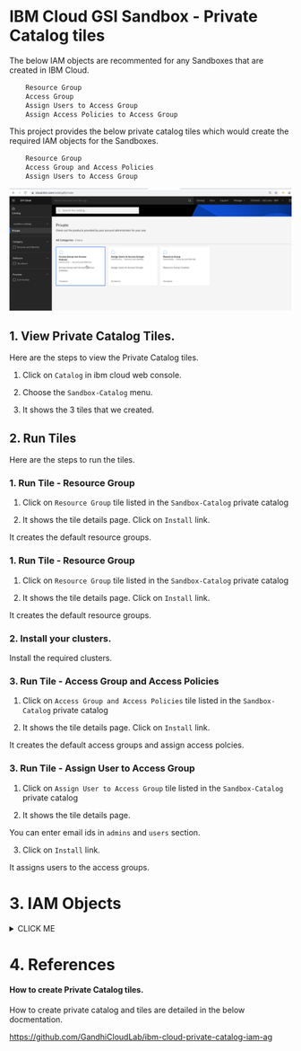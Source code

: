 # IBM Cloud GSI Sandbox - Private Catalog tiles

The below IAM objects are recommented for any Sandboxes that are created in IBM Cloud.

```
    Resource Group
    Access Group
    Assign Users to Access Group
    Assign Access Policies to Access Group
```

This project provides the below private catalog tiles which would create the required IAM objects for the Sandboxes.

```
    Resource Group
    Access Group and Access Policies
    Assign Users to Access Group
```

<img src="images/00-tiles.png" width="900" title="Issue" bordercolor=green>


## 1. View Private Catalog Tiles. 

Here are the steps to view the Private Catalog tiles.

1. Click on `Catalog` in ibm cloud web console.

2. Choose the `Sandbox-Catalog` menu.

3. It shows the 3 tiles that we created.


## 2. Run Tiles

Here are the steps to run the tiles.

### 1. Run Tile - Resource Group

1. Click on `Resource Group` tile listed in the `Sandbox-Catalog` private catalog 

2. It shows the tile details page.  Click on `Install` link. 

It creates the default resource groups.

### 1. Run Tile - Resource Group

1. Click on `Resource Group` tile listed in the `Sandbox-Catalog` private catalog 

2. It shows the tile details page.  Click on `Install` link. 

It creates the default resource groups.

### 2. Install your clusters.

Install the required clusters.

### 3. Run Tile - Access Group and Access Policies

1. Click on `Access Group and Access Policies` tile listed in the `Sandbox-Catalog` private catalog 

2. It shows the tile details page.  Click on `Install` link. 

It creates the default access groups and assign access polcies.


### 3. Run Tile - Assign User to Access Group

1. Click on `Assign User to Access Group` tile listed in the `Sandbox-Catalog` private catalog 

2. It shows the tile details page.

You can enter email ids in `admins` and `users` section.

3. Click on `Install` link. 

It assigns users to the access groups.


# 3. IAM Objects

<details><summary>CLICK ME</summary>

The below diagram describes the various objects created by these tiles.

<img src="images/01-sandbox-arch.png" width="900" title="Issue" bordercolor=green>

Here is the list of objects created by default.

### Resource Groups

The below resource groups are cretaed. 

```
    appdev-cloudnative
    cloud-management
    business-data
    business-automation
```

IBM Cloud IAM screen with the created resource groups

<img src="images/02-iam-resource-group.png" width="656" title="Resource Group" bordercolor=blue>

### Access Groups

The below access Groups are cretaed. 

```
    CLOUDMANAGEMENT-ADMINS
    APPDEV-ADMINS
    APPDEV-ENVIRONMENT-ADMINS
    APPDEV-USERS
    INTEGRATION-ADMINS
    DATA-ADMINS
    AUTOMATION-ADMINS
```

IBM Cloud IAM screen with the created access groups

<img src="images/02-iam-access-groups.png" width="656" title="Access Group" bordercolor=blue>

### Access Policies

The below access Policies are cretaed. 

For all ADMIN groups 

```
-   Resource Group  - 40
-   Resource Group  - 10
-   Kubernetes - 45
-   Container Registery - 64
```

For all USERS groups

```
-   Resource Group - 32
-   Resource Group - 10
-   Kubernetes - 73
-   Kubernetes - 73 with IKS instance
-   Kubernetes - 73 with OCP instance
-   Container Registery - 41
-   Cloudant - 94
-   COS - 197
-   SysDig - 37
-   LogDNA - 69
-   AppID - 259
```
IBM Cloud IAM screen with the created access Policies

<img src="images/02-iam-access-groups-policy-admin.png" width="656" title="Access Group" bordercolor=blue>

The figures above shows the default access policies added to the access group `CLOUDMANAGEMENT-ADMINS`.

<img src="images/02-iam-access-groups-policy-users.png" width="656" title="Access Group" bordercolor=blue>

The figures above shows the default access policies added to the access group `APPDEV-USERS`.

### Clusters

By default 5 clusters are installed, one for each cloud pak.
```
    Cloud Pak for Application
    Cloud Pak for Integration
    Cloud Pak for Multicloud Management
    Cloud Pak for Automation
    Cloud Pak for Data
```

</details>

# 4. References

#### How to create Private Catalog tiles.

How to create private catalog and tiles are detailed in the below docmentation.

https://github.com/GandhiCloudLab/ibm-cloud-private-catalog-iam-ag

